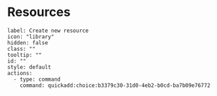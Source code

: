 # Resources

```meta-bind-button
label: Create new resource
icon: "library"
hidden: false
class: ""
tooltip: ""
id: ""
style: default
actions:
  - type: command
    command: quickadd:choice:b3379c30-31d0-4eb2-b0cd-ba7b09e76772

```

